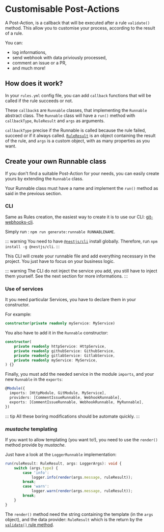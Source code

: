 # Customisable Post-Actions

A Post-Action, is a callback that will be executed after a rule `validate()` method.
This allow you to customise your process, according to the result of a rule.

You can:

- log informations,
- send webhook with data priviously processed,
- comment an issue or a PR,
- and much more!

## How does it work?

In your `rules.yml` config file, you can add `callback` functions that will be called if the rule succeeds or not.

These `callback`s are `Runnable` classes, that implementing the `Runnable` abstract class.
The `Runnable` class will have a `run()` method with `callbackType`, `RuleResult` and `args` as arguments.

`callbackType` precise if the Runnable is called because the rule failed, succeed or if it always called.
[`RuleResult`](../rules/customisableRules.html#validate-method) is an object containing the result of the rule, and `args` is a custom object, with as many properties as you want.

## Create your own Runnable class

If you don't find a suitable Post-Action for your needs, you can easily create yours by extending the `Runnable` class.

Your Runnable class must have a name and implement the `run()` method as said in the previous section.

### CLI

Same as Rules creation, the easiest way to create it is to use our CLI: [git-webhooks-cli](https://github.com/DX-DeveloperExperience/git-webhooks-cli).

Simply run : `npm run generate:runnable RUNNABLENAME`.

::: warning
You need to have [`@nestjs/cli`](https://github.com/nestjs/nest-cli) install globally. Therefore, run `npm install -g @nestjs/cli`.
:::

This CLI will create your runnable file and add everything necessary in the project. You just have to focus on your business logic.

::: warning
The CLI do not inject the service you add, you still have to inject them yourself.
See the next section for more informations.
:::

### Use of services

It you need particular Services, you have to declare them in your constructor.

For example:

```typescript
constructor(private readonly myService: MyService)
```

You also have to add it in the `Runnable` constructor:

```typescript
constructor(
    private readonly httpService: HttpService,
    private readonly githubService: GithubService,
    private readonly gitlabService: GitlabService,
    private readonly myService: MyService,
) {}
```

Finally, you must add the needed service in the module `imports`, and your new `Runnable` in the `exports`:

```typescript
@Module({
  imports: [HttpModule, GitModule, MyService],
  providers: [CommentIssueRunnable, WebhookRunnable],
  exports: [CommentIssueRunnable, WebhookRunnable, MyRunnable],
})
```

::: tip
All these boring modifications should be automate quickly.
:::

### _mustache_ templating

If you want to allow templating (you want to!), you need to use the `render()` method provide by _mustache_.

Just have a look at the `LoggerRunnable` implementation:

```typescript
run(ruleResult: RuleResult, args: LoggerArgs): void {
    switch (args.type) {
        case 'info':
            logger.info(render(args.message, ruleResult));
        break;
        case 'warn':
            logger.warn(render(args.message, ruleResult));
        break;
    }
}
```

The `render()` method need the string containing the template (in the `args` object), and the data provider: `RuleResult` which is the return by the [`validate()` rule method](../rules/customisableRules.html#validate-method).
